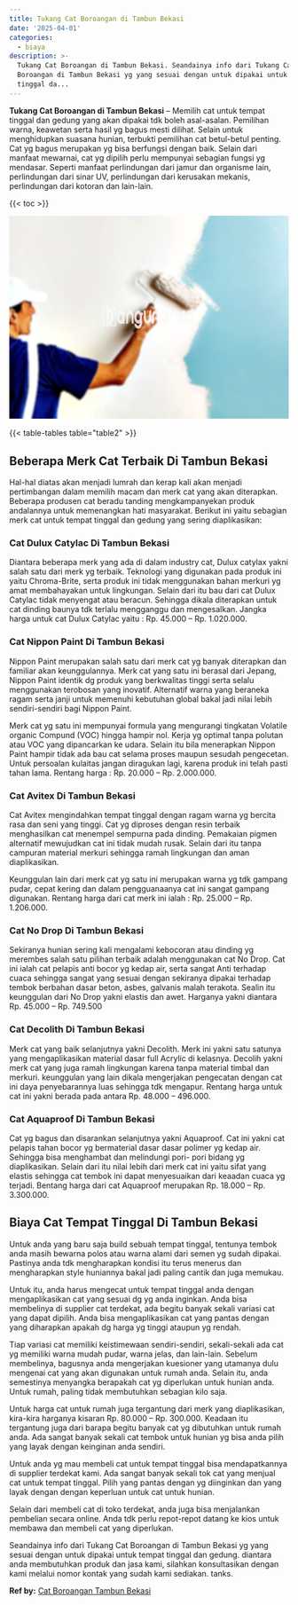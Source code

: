 ```yaml
---
title: Tukang Cat Boroangan di Tambun Bekasi
date: '2025-04-01'
categories:
  - biaya
description: >-
  Tukang Cat Boroangan di Tambun Bekasi. Seandainya info dari Tukang Cat
  Boroangan di Tambun Bekasi yg yang sesuai dengan untuk dipakai untuk tempat
  tinggal da...
---
```


**Tukang Cat Boroangan di Tambun Bekasi** – Memilih cat untuk tempat tinggal dan gedung yang akan dipakai tdk boleh asal-asalan. Pemilihan warna, keawetan serta hasil yg bagus mesti dilihat. Selain untuk menghidupkan suasana hunian, terbukti pemilihan cat betul-betul penting. Cat yg bagus merupakan yg bisa berfungsi dengan baik. Selain dari manfaat mewarnai, cat yg dipilih perlu mempunyai sebagian fungsi yg mendasar. Seperti manfaat perlindungan dari jamur dan organisme lain, perlindungan dari sinar UV, perlindungan dari kerusakan mekanis, perlindungan dari kotoran dan lain-lain.

{{< toc >}}

![Tukang Cat Boroangan di Tambun Bekasi](/images/jasa-cat-murah05.png)

{{< table-tables table="table2" >}}

## Beberapa Merk Cat Terbaik Di Tambun Bekasi

Hal-hal diatas akan menjadi lumrah dan kerap kali akan menjadi pertimbangan dalam memilih macam dan merk cat yang akan diterapkan. Beberapa produsen cat beradu tanding mengkampanyekan produk andalannya untuk memenangkan hati masyarakat. Berikut ini yaitu sebagian merk cat untuk tempat tinggal dan gedung yang sering diaplikasikan:

### Cat Dulux Catylac Di Tambun Bekasi

Diantara beberapa merk yang ada di dalam industry cat, Dulux catylax yakni salah satu dari merk yg terbaik. Teknologi yang digunakan pada produk ini yaitu Chroma-Brite, serta produk ini tidak menggunakan bahan merkuri yg amat membahayakan untuk lingkungan. Selain dari itu bau dari cat Dulux Catylac tidak menyengat atau beracun. Sehingga dikala diterapkan untuk cat dinding baunya tdk terlalu mengganggu dan mengesalkan. Jangka harga untuk cat Dulux Catylac yaitu : Rp. 45.000 – Rp. 1.020.000.

### Cat Nippon Paint Di Tambun Bekasi

Nippon Paint merupakan salah satu dari merk cat yg banyak diterapkan dan familiar akan keunggulannya. Merk cat yang satu ini berasal dari Jepang, Nippon Paint identik dg produk yang berkwalitas tinggi serta selalu menggunakan terobosan yang inovatif. Alternatif warna yang beraneka ragam serta janji untuk memenuhi kebutuhan global bakal jadi nilai lebih sendiri-sendiri bagi Nippon Paint.

Merk cat yg satu ini mempunyai formula yang mengurangi tingkatan Volatile organic Compund (VOC) hingga hampir nol. Kerja yg optimal tanpa polutan atau VOC yang dipancarkan ke udara. Selain itu bila menerapkan Nippon Paint hampir tidak ada bau cat selama proses maupun sesudah pengecetan. Untuk persoalan kulaitas jangan diragukan lagi, karena produk ini telah pasti tahan lama. Rentang harga : Rp. 20.000 – Rp. 2.000.000.

### Cat Avitex Di Tambun Bekasi

Cat Avitex mengindahkan tempat tinggal dengan ragam warna yg bercita rasa dan seni yang tinggi. Cat yg diproses dengan resin terbaik menghasilkan cat menempel sempurna pada dinding. Pemakaian pigmen alternatif mewujudkan cat ini tidak mudah rusak. Selain dari itu tanpa campuran material merkuri sehingga ramah lingkungan dan aman diaplikasikan.

Keunggulan lain dari merk cat yg satu ini merupakan warna yg tdk gampang pudar, cepat kering dan dalam pengguanaanya cat ini sangat gampang digunakan. Rentang harga dari cat merk ini ialah : Rp. 25.000 – Rp. 1.206.000.

### Cat No Drop Di Tambun Bekasi

Sekiranya hunian sering kali mengalami kebocoran atau dinding yg merembes salah satu pilihan terbaik adalah menggunakan cat No Drop. Cat ini ialah cat pelapis anti bocor yg kedap air, serta sangat Anti terhadap cuaca sehingga sangat yang sesuai dengan sekiranya dipakai terhadap tembok berbahan dasar beton, asbes, galvanis malah terakota. Sealin itu keunggulan dari No Drop yakni elastis dan awet. Harganya yakni diantara Rp. 45.000 – Rp. 749.500

### Cat Decolith Di Tambun Bekasi

Merk cat yang baik selanjutnya yakni Decolith. Merk ini yakni satu satunya yang mengaplikasikan material dasar full Acrylic di kelasnya. Decolih yakni merk cat yang juga ramah lingkungan karena tanpa material timbal dan merkuri. keunggulan yang lain dikala mengerjakan pengecatan dengan cat ini daya penyebarannya luas sehingga tdk mengapur. Rentang harga untuk cat ini yakni berada pada antara Rp. 48.000 – 496.000.

### Cat Aquaproof Di Tambun Bekasi

Cat yg bagus dan disarankan selanjutnya yakni Aquaproof. Cat ini yakni cat pelapis tahan bocor yg bermaterial dasar dasar polimer yg kedap air. Sehingga bisa menghambat dan melindungi pori- pori bidang yg diaplikasikan. Selain dari itu nilai lebih dari merk cat ini yaitu sifat yang elastis sehingga cat tembok ini dapat menyesuaikan dari keaadan cuaca yg terjadi. Bentang harga dari cat Aquaproof merupakan Rp. 18.000 – Rp. 3.300.000.

## Biaya Cat Tempat Tinggal Di Tambun Bekasi

Untuk anda yang baru saja build sebuah tempat tinggal, tentunya tembok anda masih bewarna polos atau warna alami dari semen yg sudah dipakai. Pastinya anda tdk mengharapkan kondisi itu terus menerus dan mengharapkan style huniannya bakal jadi paling cantik dan juga memukau.

Untuk itu, anda harus mengecat untuk tempat tinggal anda dengan mengaplikasikan cat yang sesuai dg yg anda inginkan. Anda bisa membelinya di supplier cat terdekat, ada begitu banyak sekali variasi cat yang dapat dipilih. Anda bisa mengaplikasikan cat yang pantas dengan yang diharapkan apakah dg harga yg tinggi ataupun yg rendah.

Tiap variasi cat memiliki keistimewaan sendiri-sendiri, sekali-sekali ada cat yg memiliki warna mudah pudar, warna jelas, dan lain-lain. Sebelum membelinya, bagusnya anda mengerjakan kuesioner yang utamanya dulu mengenai cat yang akan digunakan untuk rumah anda. Selain itu, anda semestinya menyangka berapakah cat yg diperlukan untuk hunian anda. Untuk rumah, paling tidak membutuhkan sebagian kilo saja.

Untuk harga cat untuk rumah juga tergantung dari merk yang diaplikasikan, kira-kira harganya kisaran Rp. 80.000 – Rp. 300.000. Keadaan itu tergantung juga dari barapa begitu banyak cat yg dibutuhkan untuk rumah anda. Ada sangat banyak sekali cat tembok untuk hunian yg bisa anda pilih yang layak dengan keinginan anda sendiri.

Untuk anda yg mau membeli cat untuk tempat tinggal bisa mendapatkannya di supplier terdekat kami. Ada sangat banyak sekali tok cat yang menjual cat untuk tempat tinggal. Pilih yang pantas dengan yg diinginkan dan yang layak dengan dengan keperluan untuk cat untuk hunian.

Selain dari membeli cat di toko terdekat, anda juga bisa menjalankan pembelian secara online. Anda tdk perlu repot-repot datang ke kios untuk membawa dan membeli cat yang diperlukan.

Seandainya info dari Tukang Cat Boroangan di Tambun Bekasi yg yang sesuai dengan untuk dipakai untuk tempat tinggal dan gedung. diantara anda membutuhkan produk dan jasa kami, silahkan konsultasikan dengan kami melalui nomor kontak yang sudah kami sediakan. tanks.

**Ref by:** [Cat Boroangan Tambun Bekasi](https://id.wikipedia.org/wiki/Cat)
